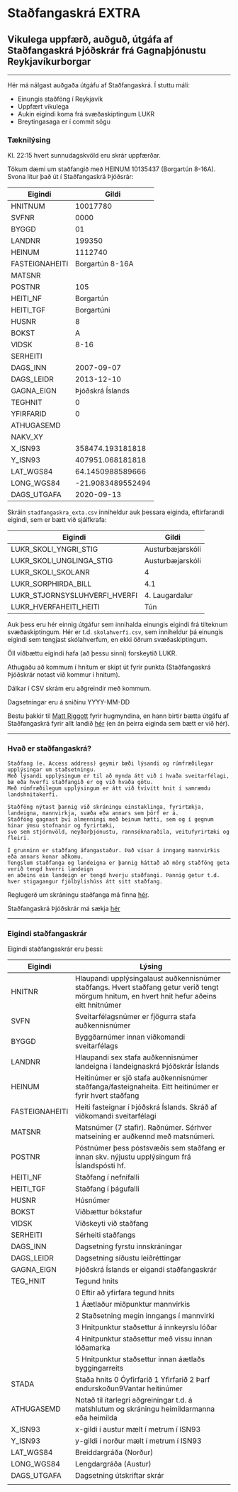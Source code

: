# Staðfangaskrá EXTRA
## Vikulega uppfærð, auðguð, útgáfa af Staðfangaskrá Þjóðskrár frá Gagnaþjónustu Reykjavíkurborgar

---

Hér má nálgast auðgaða útgáfu af Staðfangaskrá. Í stuttu máli:

* Einungis staðföng í Reykjavík
* Uppfært vikulega
* Aukin eigindi koma frá svæðaskiptingum LUKR
* Breytingasaga er í commit sögu

### Tæknilýsing

Kl. 22:15 hvert sunnudagskvöld eru skrár uppfærðar.

Tökum dæmi um staðfangið með HEINUM 10135437 (Borgartún 8-16A). Svona lítur það út í Staðfangaskrá Þjóðsrár:

|Eigindi             | Gildi               |  
|--------------------|---------------------|
| HNITNUM            | 10017780            |
| SVFNR              | 0000                |
| BYGGD              | 01                  |
| LANDNR             | 199350              |
| HEINUM             | 1112740             |
| FASTEIGNAHEITI     | Borgartún 8\-16A    |
| MATSNR             |                     |
| POSTNR             | 105                 |
| HEITI\_NF          | Borgartún           |
| HEITI\_TGF         | Borgartúni          |
| HUSNR              | 8                   |
| BOKST              | A                   |
| VIDSK              | 8\-16               |
| SERHEITI           |                     |
| DAGS\_INN          | 2007\-09\-07        |
| DAGS\_LEIDR        | 2013\-12\-10        |
| GAGNA\_EIGN        | Þjóðskrá Íslands    |
| TEGHNIT            | 0                   |
| YFIRFARID          | 0                   |
| ATHUGASEMD         |                     |
| NAKV\_XY           |                     |
| X\_ISN93           | 358474\.193181818   |
| Y\_ISN93           | 407951\.068181818   |
| LAT\_WGS84         | 64\.1450988589666   |
| LONG\_WGS84        | \-21\.9083489552494 |
| DAGS\_UTGAFA       | 2020\-09\-13        |


Skráin `stadfangaskra_exta.csv` inniheldur auk þessara eiginda, eftirfarandi eigindi, sem er bætt við sjálfkrafa:

| Eigindi                         | Gildi            |
|---------------------------------|------------------|
| LUKR\_SKOLI\_YNGRI\_STIG        | Austurbæjarskóli |
| LUKR\_SKOLI\_UNGLINGA\_STIG     | Austurbæjarskóli |
| LUKR\_SKOLI\_SKOLANR            | 4                |
| LUKR\_SORPHIRDA\_BILL           | 4\.1             |
| LUKR\_STJORNSYSLUHVERFI\_HVERFI | 4\. Laugardalur  |
| LUKR\_HVERFAHEITI\_HEITI        | Tún              |

Auk þess eru hér einnig útgáfur sem innihalda einungis eigindi frá tilteknum svæðaskiptingum. Hér er t.d. `skolahverfi.csv`, sem inniheldur þá einungis eigindi sem tengjast skólahverfum, en ekki öðrum svæðaskiptingum.

Öll viðbættu eigindi hafa (að þessu sinni) forskeytið LUKR.

Athugaðu að kommum í hnitum er skipt út fyrir punkta (Staðfangaskrá Þjóðskrár notast við kommur í hnitum).

Dálkar í CSV skrám eru aðgreindir með kommum.

Dagsetningar eru á sniðinu YYYY-MM-DD

Bestu þakkir til [Matt Riggott](https://www.flother.is/) fyrir hugmyndina, en hann birtir bætta útgáfu af Staðfangaskrá fyrir allt landið [hér](https://github.com/flother/stadfangaskra/) (en án þeirra eiginda sem bætt er við hér).

---


### Hvað er staðfangaskrá?

```
Staðfang (e. Access address) geymir bæði lýsandi og rúmfræðilegar upplýsingar um staðsetningu. 
Með lýsandi upplýsingum er til að mynda átt við í hvaða sveitarfélagi, bæ eða hverfi staðfangið er og við hvaða götu. 
Með rúmfræðilegum upplýsingum er átt við tvívítt hnit í samræmdu landshnitakerfi.

Staðföng nýtast þannig við skráningu einstaklinga, fyrirtækja, landeigna, mannvirkja, svæða eða annars sem þörf er á. 
Staðföng gagnast því almenningi með beinum hætti, sem og í gegnum hinar ýmsu stofnanir og fyrirtæki, 
svo sem stjórnvöld, neyðarþjónustu, rannsóknaraðila, veitufyrirtæki og fleiri.  

Í grunninn er staðfang áfangastaður. Það vísar á inngang mannvirkis eða annars konar aðkomu. 
Tengslum staðfanga og landeigna er þannig háttað að mörg staðföng geta verið tengd hverri landeign 
en aðeins ein landeign er tengd hverju staðfangi. Þannig getur t.d. hver stigagangur fjölbýlishúss átt sitt staðfang. 
```

Reglugerð um skráningu staðfanga má finna [hér](https://www.reglugerd.is/reglugerdir/eftir-raduneytum/srn/nr/0577-2017). 

Staðfangaskrá Þjóðskrár má sækja [hér](https://skra.is/thjonusta/gogn/hra-gogn/)

---

### Eigindi staðfangaskrár

Eigindi staðfangaskrár eru þessi:

| Eigindi        | Lýsing                                                                                                                                         |
|----------------|------------------------------------------------------------------------------------------------------------------------------------------------|
| HNITNR         | Hlaupandi upplýsingalaust auðkennisnúmer staðfangs\. Hvert staðfang getur verið tengt mörgum hnitum, en hvert hnit hefur aðeins eitt hnitnúmer |
| SVFN           | Sveitarfélagsnúmer er fjögurra stafa auðkennisnúmer                                                                                            |
| BYGGD          | Byggðarnúmer innan viðkomandi sveitarfélags                                                                                                    |
| LANDNR         | Hlaupandi sex stafa auðkennisnúmer landeigna í landeignaskrá Þjóðskrár Íslands                                                                 |
| HEINUM         | Heitinúmer er sjö stafa auðkennisnúmer staðfanga/fasteignaheita\. Eitt heitinúmer er fyrir hvert staðfang                                      |
| FASTEIGNAHEITI | Heiti fasteignar í Þjóðskrá Íslands\. Skráð af viðkomandi sveitarfélagi                                                                        |
| MATSNR         | Matsnúmer \(7 stafir\)\. Raðnúmer\. Sérhver matseining er auðkennd með matsnúmeri\.                                                            |
| POSTNR         | Póstnúmer þess póstsvæðis sem staðfang er innan skv\. nýjustu upplýsingum frá Íslandspósti hf\.                                                |
| HEITI\_NF      | Staðfang í nefnifalli                                                                                                                          |
| HEITI\_TGF     | Staðfang í þágufalli                                                                                                                           |
| HUSNR          | Húsnúmer                                                                                                                                       |
| BOKST          | Viðbættur bókstafur                                                                                                                            |
| VIDSK          | Viðskeyti við staðfang                                                                                                                         |
| SERHEITI       | Sérheiti staðfangs                                                                                                                             |
| DAGS\_INN      | Dagsetning fyrstu innskráningar                                                                                                                |
| DAGS\_LEIDR    | Dagsetning síðustu leiðréttingar                                                                                                               |
| GAGNA\_EIGN    | Þjóðskrá Íslands er eigandi staðfangaskrár                                                                                                     |
| TEG\_HNIT      | Tegund hnits                                                                                                                                   |
|                | 0 Eftir að yfirfara tegund hnits                                                                                                               |
|                | 1 Áætlaður miðpunktur mannvirkis                                                                                                               |
|                | 2 Staðsetning megin inngangs í mannvirki                                                                                                       |
|                | 3 Hnitpunktur staðsettur á innkeyrslu lóðar                                                                                                    |
|                | 4 Hnitpunktur staðsettur með vissu innan lóðamarka                                                                                             |
|                | 5 Hnitpunktur staðsettur innan áætlaðs byggingarreits                                                                                          |
| STADA          | Staða hnits 0 Óyfirfarið 1 Yfirfarið 2 Þarf endurskoðun9Vantar heitinúmer                                                                            |
| ATHUGASEMD     | Notað til ítarlegri aðgreiningar t\.d\. á matshlutum og skráningu heimildarmanna eða heimilda                                                  |
| X\_ISN93       | x\-gildi í austur mælt í metrum í ISN93                                                                                                        |
| Y\_ISN93       | y\-gildi í norður mælt í metrum í ISN93                                                                                                        |
| LAT\_WGS84     | Breiddargráða \(Norður\)                                                                                                                       |
| LONG\_WGS84    | Lengdargráða \(Austur\)                                                                                                                        |
| DAGS\_UTGAFA   | Dagsetning útskriftar skrár                                                                                                                    |
|                |                                                                                                                                                |




